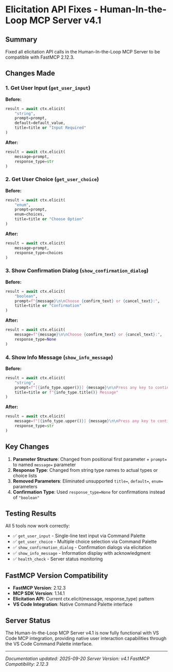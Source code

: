 # Elicitation API Fixes - Human-In-the-Loop MCP Server v4.1

## Summary

Fixed all elicitation API calls in the Human-In-the-Loop MCP Server to be compatible with FastMCP 2.12.3.

## Changes Made

### 1. Get User Input (`get_user_input`)

**Before:**

```python
result = await ctx.elicit(
    "string",
    prompt=prompt,
    default=default_value,
    title=title or "Input Required"
)
```

**After:**

```python
result = await ctx.elicit(
    message=prompt,
    response_type=str
)
```

### 2. Get User Choice (`get_user_choice`)

**Before:**

```python
result = await ctx.elicit(
    "enum",
    prompt=prompt,
    enum=choices,
    title=title or "Choose Option"
)
```

**After:**

```python
result = await ctx.elicit(
    message=prompt,
    response_type=choices
)
```

### 3. Show Confirmation Dialog (`show_confirmation_dialog`)

**Before:**

```python
result = await ctx.elicit(
    "boolean",
    prompt=f"{message}\n\nChoose {confirm_text} or {cancel_text}:",
    title=title or "Confirmation"
)
```

**After:**

```python
result = await ctx.elicit(
    message=f"{message}\n\nChoose {confirm_text} or {cancel_text}:",
    response_type=None
)
```

### 4. Show Info Message (`show_info_message`)

**Before:**

```python
result = await ctx.elicit(
    "string",
    prompt=f"[{info_type.upper()}] {message}\n\nPress any key to continue...",
    title=title or f"{info_type.title()} Message"
)
```

**After:**

```python
result = await ctx.elicit(
    message=f"[{info_type.upper()}] {message}\n\nPress any key to continue...",
    response_type=str
)
```

## Key Changes

1. **Parameter Structure**: Changed from positional first parameter + `prompt=` to named `message=` parameter
2. **Response Type**: Changed from string type names to actual types or choice lists
3. **Removed Parameters**: Eliminated unsupported `title=`, `default=`, `enum=` parameters
4. **Confirmation Type**: Used `response_type=None` for confirmations instead of `"boolean"`

## Testing Results

All 5 tools now work correctly:

- ✅ `get_user_input` - Single-line text input via Command Palette
- ✅ `get_user_choice` - Multiple choice selection via Command Palette  
- ✅ `show_confirmation_dialog` - Confirmation dialogs via elicitation
- ✅ `show_info_message` - Information display with acknowledgment
- ✅ `health_check` - Server status monitoring

## FastMCP Version Compatibility

- **FastMCP Version**: 2.12.3
- **MCP SDK Version**: 1.14.1
- **Elicitation API**: Current ctx.elicit(message, response_type) pattern
- **VS Code Integration**: Native Command Palette interface

## Server Status

The Human-In-the-Loop MCP Server v4.1 is now fully functional with VS Code MCP integration, providing native user interaction capabilities through the VS Code Command Palette interface.

---

*Documentation updated: 2025-09-20*
*Server Version: v4.1*
*FastMCP Compatibility: 2.12.3*
